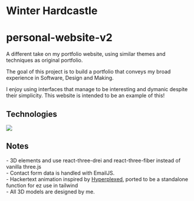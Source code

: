 # Winter Hardcastle

# personal-website-v2

A different take on my portfolio website, using similar themes and techniques as original portfolio.

The goal of this project is to build a portfolio that conveys my broad experience in Software, Design and Making.

I enjoy using interfaces that manage to be interesting and dymanic despite their simplicity. This website is intended to be an example of this!

<div align="left">
<h2> Technologies </h2>
<a href="https://skillicons.dev">
    <img src="https://skillicons.dev/icons?i=ts,react,tailwind,threejs,vite,git&theme=light" />
  </a>
</div>

<div align="left">
<h2> Notes </h2>
- 3D elements and use react-three-drei and react-three-fiber instead of vanilla three.js <br />
- Contact form data is handled with EmailJS. <br />
- Hackertext animation inspired by <a href="https://youtu.be/W5oawMJaXbU">Hyperplexed</a>, ported to be a standalone function for ez use in tailwind<br />
- All 3D models are designed by me. <br />
</div>
